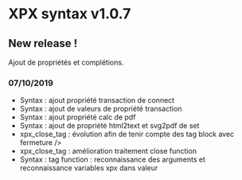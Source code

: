 # XPX syntax v1.0.7

## New release !

Ajout de propriétés et complétions.

### 07/10/2019
* Syntax : ajout propriété transaction de connect
* Syntax : ajout de valeurs de propriété transaction
* Syntax : ajout propriété calc de pdf
* Syntax : ajout de propriété html2text et svg2pdf de set
* xpx_close_tag : évolution afin de tenir compte des tag block avec fermeture />
* xpx_close_tag : amélioration traitement close function
* Syntax : tag function : reconnaissance des arguments et reconnaissance variables xpx dans valeur
